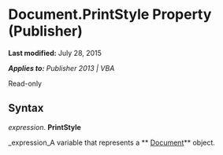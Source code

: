 
# Document.PrintStyle Property (Publisher)

 **Last modified:** July 28, 2015

 _**Applies to:** Publisher 2013 | VBA_

Read-only


## Syntax

 _expression_. **PrintStyle**

 _expression_A variable that represents a  ** [Document](44f02255-ff5b-bcfe-900f-61c8fdf61ef3.md)** object.

